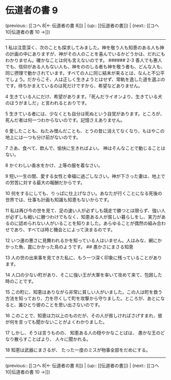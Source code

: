 # 伝道者の書 9

(previous:: [[コヘ 8|← 伝道者の書 8]]) | (up:: [[伝道者の書]]) | (next:: [[コヘ 10|伝道者の書 10 →]])

***


1 私は注意深く、次のことも探求してみました。神を敬う人も知恵のある人も神の計画の中にありますが、神がその人のことを喜んでいるかどうかは、だれにもわかりません。確かなことは何も言えないのです。 ###### 2-3 善人でも悪人でも、信仰がある人もない人も、神をののしる者も神を敬う者も、どんな人も、同じ摂理で動かされています。すべての人に同じ結末が来るとは、なんと不公平でしょう。だからこそ、人は正しく生きようとはせず、常軌を逸した道を選ぶのです。待ちかまえているのは死だけですから、希望などありません。 

4 生きている人にだけ、希望があります。「死んだライオンより、生きている犬のほうがましだ」と言われるとおりです。 

5 生きている者には、少なくとも自分は死ぬという自覚があります。ところが、死んだ者は何一つわからないのです。記憶さえありません。 

6 愛したことも、ねたみ憎んだことも、とうの昔に消えてなくなり、もはやこの地上には一つも分け前がないのです。 

7 さあ、食べて、飲んで、愉快に生きればよい。 神はそんなことで動じることはない。 

8 かぐわしい香水をかけ、上等の服を着なさい。 

9 短い一生の間、愛する女性と幸福に過ごしなさい。神が下さった妻は、地上での労苦に対する最大の報酬だからです。 

10 何をするにしても、りっぱに仕上げなさい。あなたが行くことになる死後の世界では、仕事も計画も知識も知恵もないからです。 

11 私は再び今の世を見て、足の速い人が必ずしも競走で勝つとは限らず、強い人が必ずしも戦いに勝つわけでもなく、知恵ある人が貧しい暮らしをし、実力があるのに認められない人がいることを知りました。あらゆることが偶然の組み合わせであり、すべては時と機会とによって決まるのです。 

12 いつ運の悪さに見舞われるかを知っている人はいません。人はみな、網にかかった魚、罠にかかった鳥のようです。 ## 愚かさにまさる知恵 

13 人の世の出来事を見てきた私に、もう一つ深く印象に残っていることがあります。 

14 人口の少ない町があり、そこに強い王が大軍を率いて攻めて来て、包囲した時のことです。 

15 この町に、知恵はありながら非常に貧しい人がいました。この人は町を救う方法を知っており、力を尽くして町を攻撃から守りました。ところが、あとになると、誰ひとり彼のことを思い出さないのです。 

16 このことで、知恵は力以上のものだが、その人が貧しければさげすまれ、彼が何を言っても聞かないことがよくわかりました。 

17 しかし、そうは言うものの、 知恵ある人の穏やかなことばは、 愚かな王のどなり散らすことばより、 人々に聞かれる。 

18 知恵は武器にまさるが、 たった一度のミスが物事全部をだめにする。

***

(previous:: [[コヘ 8|← 伝道者の書 8]]) | (up:: [[伝道者の書]]) | (next:: [[コヘ 10|伝道者の書 10 →]])
